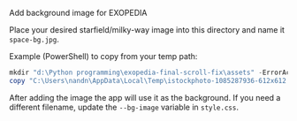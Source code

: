 Add background image for EXOPEDIA

Place your desired starfield/milky-way image into this directory and name it `space-bg.jpg`.

Example (PowerShell) to copy from your temp path:

```powershell
mkdir "d:\Python programming\exopedia-final-scroll-fix\assets" -ErrorAction SilentlyContinue
copy "C:\Users\nandn\AppData\Local\Temp\istockphoto-1085287936-612x612.jpg" "d:\Python programming\exopedia-final-scroll-fix\assets\space-bg.jpg"
```

After adding the image the app will use it as the background. If you need a different filename, update the `--bg-image` variable in `style.css`.
